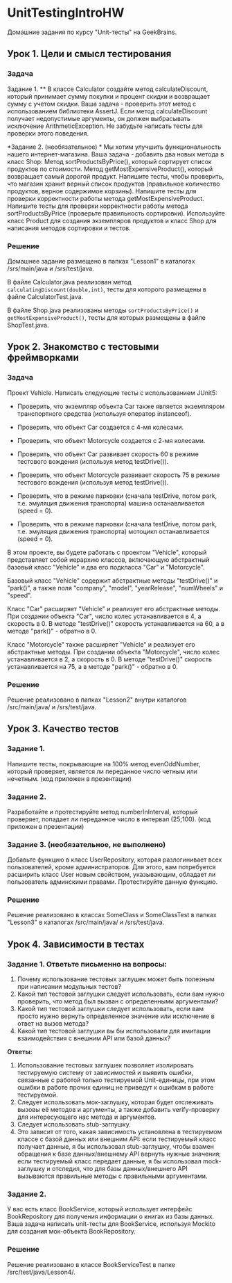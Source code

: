 # UnitTestingIntroHW

Домашние задания по курсу "Unit-тесты" на GeekBrains.

## Урок 1. Цели и смысл тестирования

### Задача

Задание 1. ** В классе Calculator создайте метод calculateDiscount, 
который принимает сумму покупки и процент скидки и возвращает сумму 
с учетом скидки. Ваша задача - проверить этот метод с использованием 
библиотеки AssertJ. Если метод calculateDiscount получает недопустимые 
аргументы, он должен выбрасывать исключение ArithmeticException. 
Не забудьте написать тесты для проверки этого поведения.

*Задание 2. (необязательное) *
Мы хотим улучшить функциональность нашего интернет-магазина. 
Ваша задача - добавить два новых метода в класс Shop:
Метод sortProductsByPrice(), который сортирует список продуктов 
по стоимости. Метод getMostExpensiveProduct(), который возвращает 
самый дорогой продукт. Напишите тесты, чтобы проверить, что магазин 
хранит верный список продуктов (правильное количество продуктов, 
верное содержимое корзины).
Напишите тесты для проверки корректности работы метода 
getMostExpensiveProduct. Напишите тесты для проверки корректности
работы метода sortProductsByPrice (проверьте правильность сортировки).
Используйте класс Product для создания экземпляров продуктов и класс Shop
для написания методов сортировки и тестов.

### Решение

Домашнее задание размещено в папках "Lesson1" в каталогах 
/srs/main/java и /srs/test/java.

В файле Calculator.java реализован метод 
```calculatingDiscount(double,int)```, 
тесты для которого размещены в файле CalculatorTest.java.

В файле Shop.java реализованы методы
```sortProductsByPrice()``` и ```getMostExpensiveProduct()```, 
тесты для которых размещены в файле ShopTest.java.

##  Урок 2. Знакомство с тестовыми фреймворками

### Задача

Проект Vehicle. Написать следующие тесты с использованием JUnit5:

- Проверить, что экземпляр объекта Car также является экземпляром 
транспортного средства (используя оператор instanceof).
  
- Проверить, что объект Car создается с 4-мя колесами.
  
- Проверить, что объект Motorcycle создается с 2-мя колесами.
  
- Проверить, что объект Car развивает скорость 60 в режиме
тестового вождения (используя метод testDrive()).

- Проверить, что объект Motorcycle развивает скорость 75 в 
режиме тестового вождения (используя метод testDrive()).

- Проверить, что в режиме парковки (сначала testDrive, потом park, 
т.е. эмуляция движения транспорта) машина останавливается (speed = 0).

- Проверить, что в режиме парковки (сначала testDrive, потом park,
т.е. эмуляция движения транспорта) мотоцикл останавливается (speed = 0).

В этом проекте, вы будете работать с проектом "Vehicle", 
который представляет собой иерархию классов, включающую 
абстрактный базовый класс "Vehicle" и два его подкласса
"Car" и "Motorcycle".

Базовый класс "Vehicle" содержит абстрактные методы 
"testDrive()" и "park()", а также поля "company", 
"model", "yearRelease", "numWheels" и "speed".

Класс "Car" расширяет "Vehicle" и реализует его абстрактные
методы. При создании объекта "Car", число колес устанавливается 
в 4, а скорость в 0. В методе "testDrive()" скорость устанавливается
на 60, а в методе "park()" - обратно в 0.

Класс "Motorcycle" также расширяет "Vehicle" и реализует 
его абстрактные методы. При создании объекта "Motorcycle",
число колес устанавливается в 2, а скорость в 0. В методе 
"testDrive()" скорость устанавливается на 75, а в методе 
"park()" - обратно в 0.

### Решение

Решение реализовано в папках "Lesson2" 
внутри каталогов /src/main/java/ и /srs/test/java.

## Урок 3. Качество тестов

### Задание 1.

Напишите тесты, покрывающие на 100% метод evenOddNumber, 
который проверяет, является ли переданное число четным
или нечетным. (код приложен в презентации)

### Задание 2.

Разработайте и протестируйте метод numberInInterval, 
который проверяет, попадает ли переданное число в 
интервал (25;100). (код приложен в презентации)

### Задание 3.  (необязательное, не выполнено)

Добавьте функцию в класс UserRepository, которая разлогинивает 
всех пользователей, кроме администраторов. Для этого, вам потребуется 
расширить класс User новым свойством, указывающим, обладает ли пользователь
админскими правами. Протестируйте данную функцию.

### Решение

Решение реализовано в классах SomeClass и SomeClassTest 
в папках "Lesson3" в каталогах /src/main/java/ и /srs/test/java.

## Урок 4. Зависимости в тестах

### Задание 1. Ответьте письменно на вопросы:

1) Почему использование тестовых заглушек может быть
полезным при написании модульных тестов?
2) Какой тип тестовой заглушки следует использовать, если вам
нужно проверить, что метод был вызван с определенными аргументами?
3) Какой тип тестовой заглушки следует использовать, если вам 
просто нужно вернуть определенное значение или исключение в ответ на вызов метода?
4) Какой тип тестовой заглушки вы бы использовали для имитации 
взаимодействия с внешним API или базой данных?

**Ответы:**

1) Использование тестовых заглушек позволяет изолировать тестируемую
систему от зависимостей и выявить ошибки, связанные с работой только
тестируемой Unit-единицы, при этом ошибки в работе прочих единиц не
приведут к ошибкам в работе тестируемой.
2) Следует использовать мок-заглушку, которая будет отслеживать
вызовы её методов и аргументы, а также добавить verify-проверку для
интересующего нас метода и аргументов.
3) Следует использовать stub-заглушку.
4) Это зависит от того, какая зависимость установлена в тестируемом
классе с базой данных или внешним API: если тестируемый класс 
получает данные, я бы использовал stub-заглушку, чтобы взамен
обращения к базе данных/внешнему API вернуть нужные значения; 
если тестируемый класс передает данные, я бы использовал
mock-заглушку и отследил, что для базы данных/внешнего API вызываются
правильные методы с правильными аргументами.

### Задание 2.

У вас есть класс BookService, который использует интерфейс 
BookRepository для получения информации о книгах из базы данных. 
Ваша задача написать unit-тесты для BookService, используя 
Mockito для создания мок-объекта BookRepository.

### Решение

Решение реализовано в классе BookServiceTest в папке /src/test/java/Lesson4/.